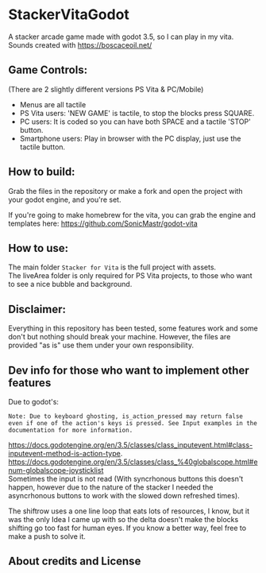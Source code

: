 # StackerVitaGodot
A stacker arcade game made with godot 3.5, so I can play in my vita.\
Sounds created with https://boscaceoil.net/

## Game Controls:
 (There are 2 slightly different versions PS Vita & PC/Mobile)

- Menus are all tactile
- PS Vita users: 'NEW GAME' is tactile, to stop the blocks press SQUARE.
- PC users: It is coded so you can have both SPACE and a tactile 'STOP' button.
- Smartphone users: Play in browser with the PC display, just use the tactile button.

## How to build:
Grab the files in the repository or make a fork and open the project with your godot engine, and you're set.

If you're going to make homebrew for the vita, you can grab the engine and templates here: https://github.com/SonicMastr/godot-vita

## How to use:
The main folder `Stacker for Vita` is the full project with assets.\
The liveArea folder is only required for PS Vita projects, to those who want to see a nice bubble and background.

## Disclaimer:
Everything in this repository has been tested, some features work and some don't but nothing should break your machine. However, the files are provided "as is" use them under your own responsibility.

## Dev info for those who want to implement other features

Due to godot's:
```
Note: Due to keyboard ghosting, is_action_pressed may return false even if one of the action's keys is pressed. See Input examples in the documentation for more information.
``` 
https://docs.godotengine.org/en/3.5/classes/class_inputevent.html#class-inputevent-method-is-action-type.
https://docs.godotengine.org/en/3.5/classes/class_%40globalscope.html#enum-globalscope-joysticklist \
Sometimes the input is not read (With syncrhonous buttons this doesn't happen, however due to the nature of the stacker 
I needed the asyncrhonous buttons to work with the slowed down refreshed times).

The shiftrow uses a one line loop that eats lots of resources, I know, but it was the only Idea I came up with so the delta doesn't make the blocks shifting go too fast for human eyes. If you know a better way, feel free to make a push to solve it.


## About credits and License

